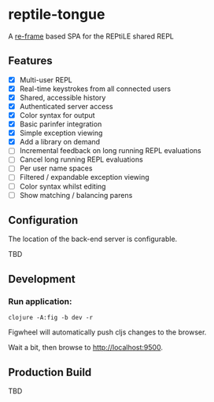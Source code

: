 # reptile-tongue

A [re-frame](https://github.com/Day8/re-frame) based SPA for the REPtiLE shared REPL

## Features

- [X] Multi-user REPL
- [X] Real-time keystrokes from all connected users
- [X] Shared, accessible history
- [X] Authenticated server access
- [X] Color syntax for output
- [X] Basic parinfer integration
- [X] Simple exception viewing 
- [X] Add a library on demand
- [ ] Incremental feedback on long running REPL evaluations
- [ ] Cancel long running REPL evaluations
- [ ] Per user name spaces
- [ ] Filtered / expandable exception viewing 
- [ ] Color syntax whilst editing
- [ ] Show matching / balancing parens

## Configuration

The location of the back-end server is configurable.

TBD

## Development

### Run application:

```
clojure -A:fig -b dev -r
```

Figwheel will automatically push cljs changes to the browser.

Wait a bit, then browse to [http://localhost:9500](http://localhost:9500).

## Production Build

TBD
